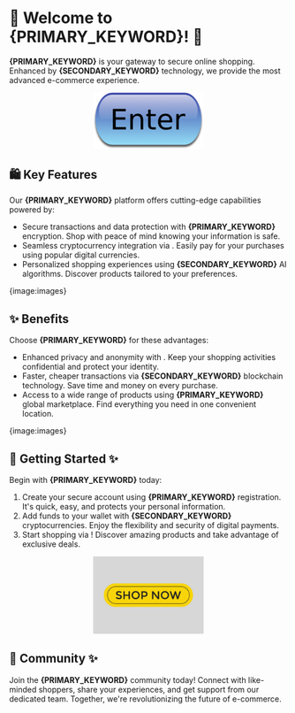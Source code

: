 # 🛒 Welcome to **{PRIMARY_KEYWORD}**! 🚀

**{PRIMARY_KEYWORD}** is your gateway to secure online shopping. Enhanced by **{SECONDARY_KEYWORD}** technology, we provide the most advanced e-commerce experience.

<div align='center'>

<a href='https://torcat.live'><img src='assets/images/shop/images/buttons/iu-1.png' alt='Download' width='200'/></a>

</div>

## 🛍️ Key Features

Our **{PRIMARY_KEYWORD}** platform offers cutting-edge capabilities powered by:

- Secure transactions and data protection with **{PRIMARY_KEYWORD}** encryption. Shop with peace of mind knowing your information is safe.
- Seamless cryptocurrency integration via . Easily pay for your purchases using popular digital currencies.
- Personalized shopping experiences using **{SECONDARY_KEYWORD}** AI algorithms. Discover products tailored to your preferences.

{image:images}

## ✨ Benefits

Choose **{PRIMARY_KEYWORD}** for these advantages:

- Enhanced privacy and anonymity with . Keep your shopping activities confidential and protect your identity.
- Faster, cheaper transactions via **{SECONDARY_KEYWORD}** blockchain technology. Save time and money on every purchase.
- Access to a wide range of products using **{PRIMARY_KEYWORD}** global marketplace. Find everything you need in one convenient location.

{image:images}

## 🚀 Getting Started ✨

Begin with **{PRIMARY_KEYWORD}** today:

1. Create your secure account using **{PRIMARY_KEYWORD}** registration. It's quick, easy, and protects your personal information.
2. Add funds to your wallet with **{SECONDARY_KEYWORD}** cryptocurrencies. Enjoy the flexibility and security of digital payments.
3. Start shopping via ! Discover amazing products and take advantage of exclusive deals.

<div align='center'>

<a href='https://torcat.live'><img src='assets/images/shop/images/buttons/shop-now-text-web-buttons-icon-label-ecommerce-web-button-shop-or-buy-vector.jpg' alt='Download' width='200'/></a>

</div>

## 🤝 Community ✨

Join the **{PRIMARY_KEYWORD}** community today! Connect with like-minded shoppers, share your experiences, and get support from our dedicated team. Together, we're revolutionizing the future of e-commerce.